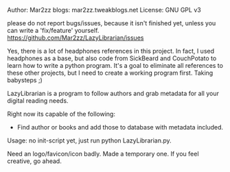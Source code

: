 Author:  Mar2zz
blogs: mar2zz.tweakblogs.net
License: GNU GPL v3

please do not report bugs/issues, because it isn't finished yet, unless you can write a 'fix/feature' yourself.
https://github.com/Mar2zz/LazyLibrarian/issues

Yes, there is a lot of headphones references in this project. In fact, I used headphones as a base, but also code from SickBeard and CouchPotato to learn how to write a python program.
It's a goal to eliminate all references to these other projects, but I need to create a working program first. Taking babysteps ;)

LazyLibrarian is a program to follow authors and grab metadata for all your digital reading needs.

Right now its capable of the following:
* Find author or books and add those to database with metadata included.

Usage:
no init-script yet, just run python LazyLibrarian.py.

Need an logo/favicon/icon badly. Made a temporary one. If you feel creative, go ahead. 





